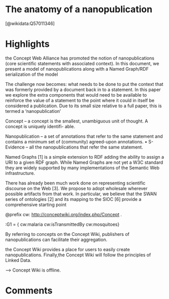 
The anatomy of a nanopublication
================================
  
  [@wikidata:Q57011346]  

# Highlights

the Concept Web Alliance has promoted the notion of nanopublications (core scientific statements with associated context). In this document, we present a model of nanopublications along with a Named Graph/RDF serialization of the model

The challenge now becomes: what needs to be done to put the context that was formerly provided by
a document back in to a statement. In this paper we explore the extra components that would need to be available to reinforce the value of a statement to the point where it could in itself be considered a publication. Due to its small size relative to a full paper, this is termed a ‘nanopublication’

Concept – a concept is the smallest, unambiguous unit of thought. A concept is uniquely identifi- able.

Nanopublication – a set of annotations that refer to the same statement and contains a minimum set of (community) agreed-upon annotations.
• S-Evidence – all the nanopublications that refer the same statement.

Named Graphs [1] is a simple extension to RDF adding the ability to assign a URI to a given RDF graph. While Named Graphs are not yet a W3C standard they are widely supported by many implementations of the Semantic Web infrastructure. 

There has already been much work done on representing scientific discourse on the Web [3]. We propose to adopt wholesale wherever possible artifacts from that work. In particular, we believe that the SWAN series of ontologies [2] and its mapping to the SIOC [6] provide a comprehensive starting point

@prefix cw: <http://conceptwiki.org/index.php/Concept> .

:G1 = { cw:malaria cw:isTransmittedBy cw:mosquitoes}

By referring to concepts on the Concept Wiki, publishers of nanopublications can facilitate their aggregation.

the Concept Wiki provides a place for users to easily create nanopublications. Finally,the Concept Wiki will follow the principles of Linked Data.

--> Concept Wiki is offline. 

# Comments
